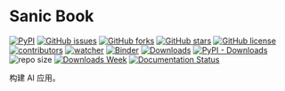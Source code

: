 # Sanic Book

[![PyPI][pypi-badge]][pypi-link]
[![GitHub issues][issue-badge]][issue-link]
[![GitHub forks][fork-badge]][fork-link]
[![GitHub stars][star-badge]][star-link]
[![GitHub license][license-badge]][license-link]
[![contributors][contributor-badge]][contributor-link]
[![watcher][watcher-badge]][watcher-link]
[![Binder][binder-badge]][binder-link]
[![Downloads][download-badge]][download-link]
[![PyPI - Downloads][install-badge]][install-link]
![repo size](https://img.shields.io/github/repo-size/xinetzone/sanic-book.svg)
[![Downloads Week](https://pepy.tech/badge/sanic-book/week)](https://pepy.tech/project/sanic-book)
[![Documentation Status][rtd-badge]][rtd-link]

[pypi-badge]: https://img.shields.io/pypi/v/sanic-book.svg
[pypi-link]: https://pypi.org/project/sanic-book/
[issue-badge]: https://img.shields.io/github/issues/xinetzone/sanic-book
[issue-link]: https://github.com/xinetzone/sanic-book/issues
[fork-badge]: https://img.shields.io/github/forks/xinetzone/sanic-book
[fork-link]: https://github.com/xinetzone/sanic-book/network
[star-badge]: https://img.shields.io/github/stars/xinetzone/sanic-book
[star-link]: https://github.com/xinetzone/sanic-book/stargazers
[license-badge]: https://img.shields.io/github/license/xinetzone/sanic-book
[license-link]: https://github.com/xinetzone/sanic-book/LICENSE
[contributor-badge]: https://img.shields.io/github/contributors/xinetzone/sanic-book
[contributor-link]: https://github.com/xinetzone/sanic-book/contributors
[watcher-badge]: https://img.shields.io/github/watchers/xinetzone/sanic-book
[watcher-link]: https://github.com/xinetzone/sanic-book/watchers
[binder-badge]: https://mybinder.org/badge_logo.svg
[binder-link]: https://mybinder.org/v2/gh/xinetzone/sanic-book/main
[install-badge]: https://img.shields.io/pypi/dw/sanic-book?label=pypi%20installs
[install-link]: https://pypistats.org/packages/sanic-book
[download-badge]: https://pepy.tech/badge/sanic-book
[download-link]: https://pepy.tech/project/sanic-book
[rtd-badge]: https://readthedocs.org/projects/sanic-book/badge/?version=latest
[rtd-link]: https://sanic-book.readthedocs.io/zh/latest/?badge=latest

构建 AI 应用。

